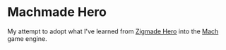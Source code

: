  # Machmade Hero

 My attempt to adopt what I've learned from [Zigmade Hero](git@github.com:JolliestJames/machmade-hero.git) into the [Mach](https://github.com/hexops/mach) game engine.
